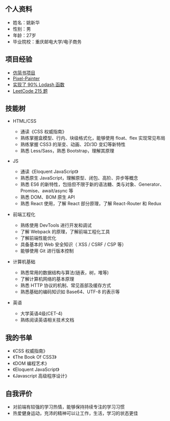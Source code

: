## 个人资料

* 姓名：姚新华
* 性别：男
* 年龄：27岁
* 毕业院校：重庆邮电大学/电子商务

## 项目经验
* [仿简书项目](https://github.com/cliYao/cliYao_jianshu_react)
* [Pixel-Painter](https://github.com/cliYao/Pixel-Painter)
* [实现了 90% Lodash 函数](https://github.com/cliYao/Lodash-Exercise/blob/master/Lodash-Exercise.js)
* [LeetCode 215 题](https://leetcode.com/cliyao/)


## 技能树

* HTML/CSS

  * 通读《CSS 权威指南》 
  * 熟练掌握盒模型、行内、块级格式化，能够使用 float、flex 实现常见布局  
  * 熟练掌握 CSS3 的渐变、动画、2D/3D 变幻等新特性 
  * 熟悉 Less/Sass，熟悉 Bootstrap，理解其原理 

* JS 

  * 通读《Eloquent JavaScript》
  * 熟悉原生 JavaScript，理解原型、闭包、高阶、异步等概念 
  * 熟悉 ES6 的新特性，包括但不限于新的语法糖、类与对象、Generator、Promise、await/async 等 
  * 熟悉 DOM、BOM 原生 API 
  * 熟悉 React 使用，了解 React 部分原理，了解 React-Router 和 Redux 

* 前端工程化

  * 熟练使用 DevTools 进行开发和调试 
  * 了解 Webpack 的原理，了解前端工程化工具 
  * 了解前端性能优化 
  * 具备基本的 Web 安全知识（ XSS / CSRF / CSP 等） 
  * 能够使用 Git 进行版本控制 

* 计算机基础

  * 熟悉常用的数据结构与算法(链表，树，堆等)
  * 了解计算机网络的基本原理 
  * 熟悉 HTTP 协议的机制、常见首部及缓存方式 
  * 熟悉基础的编码知识如 Base64、UTF-8 的表示等 

* 英语
  
  * 大学英语4级(CET-4)
  * 熟练阅读英语相关技术文档

## 我的书单

* 《CSS 权威指南》
* 《The Book Of CSS3》
* 《DOM 编程艺术》
* 《Eloquent JavaScript》
* 《Javascript 高级程序设计》

## 自我评价

* 对前端有较强的学习热情，能够保持持续专注的学习习惯 
* 热爱健身运动，充沛的精神可以让工作，生活，学习的状态更佳


